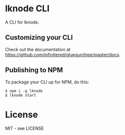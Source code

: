 # lknode CLI

A CLI for lknode.

## Customizing your CLI

Check out the documentation at https://github.com/infinitered/gluegun/tree/master/docs.

## Publishing to NPM

To package your CLI up for NPM, do this:

```shell
$ npm i -g lknode
$ lknode start
```

# License

MIT - see LICENSE


